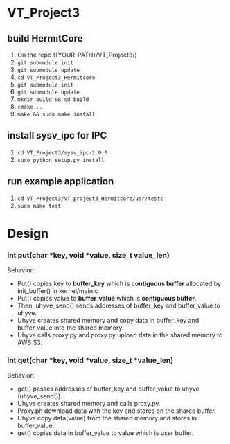 # VT_Project3

## build HermitCore
1. On the repo ({YOUR-PATH}/VT_Project3/)
2. `git submodule init`
3. `git submodule update`
4. `cd VT_Project3_Hermitcore`
5. `git submodule init`
6. `git submodule update`
7. `mkdir build && cd build`
8. `cmake ..`
9. `make && sudo make install`

## install sysv_ipc for IPC
1. `cd VT_Project3/sysv_ipc-1.0.0`
2. `sudo python setup.py install`

## run example application
1. `cd VT_Project3/VT_project3_Hermitcore/usr/tests`
2. `sudo make test`


# Design
### int put(char \*key, void \*value, size_t value_len)

Behavior:
- Put() copies key to **buffer_key** which is **contiguous buffer** allocated by init_buffer() in kernel/main.c
- Put() copies value to **buffer_value** which is **contiguous buffer**.
- Then, uhyve_send() sends addresses of buffer_key and buffer_value to uhyve.
- Uhyve creates shared memory and copy data in buffer_key and buffer_value into the shared memory.
- Uhyve calls proxy.py and proxy.py upload data in the shared memory to AWS S3.

### int get(char \*key, void \*value, size_t \*value_len)

Behavior:
- get() passes addresses of buffer_key and buffer_value to uhyve (uhyve_send()).
- Uhyve creates shared memory and calls proxy.py.
- Proxy.ph download data with the key and stores on the shared buffer.
- Uhyve copy data(value) from the shared memory and stores in buffer_value.
- get() copies data in buffer_value to value which is user buffer.
